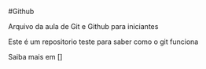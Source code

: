 #Github

Arquivo da aula de Git e Github para iniciantes

Este é um repositorio teste para saber como o git funciona

Saiba mais em []
